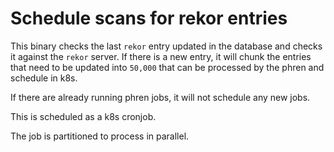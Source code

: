 # Schedule scans for rekor entries

This binary checks the last `rekor` entry updated in the database and checks it against the `rekor` server.
If there is a new entry, it will chunk the entries that need to be updated into `50,000` that can be
processed by the phren and schedule in k8s.

If there are already running phren jobs, it will not schedule any new jobs.

This is scheduled as a k8s cronjob.

The job is partitioned to process in parallel. 


